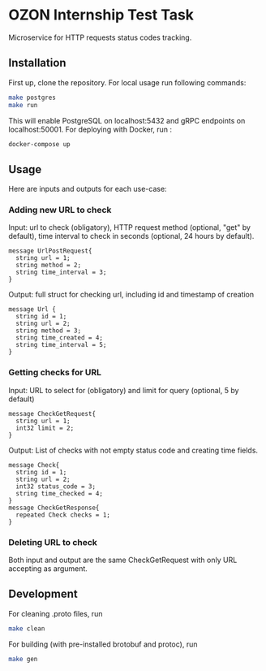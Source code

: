 # OZON Internship Test Task

Microservice for HTTP requests status codes tracking.

## Installation
First up, clone the repository.
For local usage run following commands:

```bash
make postgres
make run
```
This will enable PostgreSQL on localhost:5432 and gRPC endpoints on localhost:50001. 
For deploying with Docker, run :
```bash
docker-compose up
```

## Usage

Here are inputs and outputs for each use-case:
### Adding new URL to check
Input: url to check (obligatory), HTTP request method (optional, "get" by default), time interval to check in seconds (optional, 24 hours by default).
```
message UrlPostRequest{
  string url = 1;
  string method = 2;
  string time_interval = 3;
}
```
Output: full struct for checking url, including id and timestamp of creation
```
message Url {
  string id = 1;
  string url = 2;
  string method = 3;
  string time_created = 4;
  string time_interval = 5;
}
```
### Getting checks for URL
Input: URL to select for (obligatory) and limit for query (optional, 5 by default)

```
message CheckGetRequest{
  string url = 1;
  int32 limit = 2;
}
```
Output: List of checks with not empty status code and creating time fields.
```
message Check{
  string id = 1;
  string url = 2;
  int32 status_code = 3;
  string time_checked = 4;
}
message CheckGetResponse{
  repeated Check checks = 1;
}
```
### Deleting URL to check
Both input and output are the same CheckGetRequest with only URL accepting as argument.


## Development
For cleaning .proto files, run
```bash
make clean
```
For building (with pre-installed brotobuf and protoc), run
```bash
make gen
```